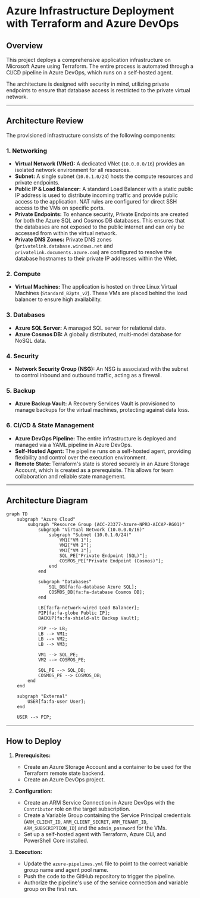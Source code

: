 # Azure Infrastructure Deployment with Terraform and Azure DevOps

## Overview

This project deploys a comprehensive application infrastructure on Microsoft Azure using Terraform. The entire process is automated through a CI/CD pipeline in Azure DevOps, which runs on a self-hosted agent.

The architecture is designed with security in mind, utilizing private endpoints to ensure that database access is restricted to the private virtual network.

---

## Architecture Review

The provisioned infrastructure consists of the following components:

### 1. Networking
- **Virtual Network (VNet):** A dedicated VNet (`10.0.0.0/16`) provides an isolated network environment for all resources.
- **Subnet:** A single subnet (`10.0.1.0/24`) hosts the compute resources and private endpoints.
- **Public IP & Load Balancer:** A standard Load Balancer with a static public IP address is used to distribute incoming traffic and provide public access to the application. NAT rules are configured for direct SSH access to the VMs on specific ports.
- **Private Endpoints:** To enhance security, Private Endpoints are created for both the Azure SQL and Cosmos DB databases. This ensures that the databases are not exposed to the public internet and can only be accessed from within the virtual network.
- **Private DNS Zones:** Private DNS zones (`privatelink.database.windows.net` and `privatelink.documents.azure.com`) are configured to resolve the database hostnames to their private IP addresses within the VNet.

### 2. Compute
- **Virtual Machines:** The application is hosted on three Linux Virtual Machines (`Standard_B2pts_v2`). These VMs are placed behind the load balancer to ensure high availability.

### 3. Databases
- **Azure SQL Server:** A managed SQL server for relational data.
- **Azure Cosmos DB:** A globally distributed, multi-model database for NoSQL data.

### 4. Security
- **Network Security Group (NSG):** An NSG is associated with the subnet to control inbound and outbound traffic, acting as a firewall.

### 5. Backup
- **Azure Backup Vault:** A Recovery Services Vault is provisioned to manage backups for the virtual machines, protecting against data loss.

### 6. CI/CD & State Management
- **Azure DevOps Pipeline:** The entire infrastructure is deployed and managed via a YAML pipeline in Azure DevOps.
- **Self-Hosted Agent:** The pipeline runs on a self-hosted agent, providing flexibility and control over the execution environment.
- **Remote State:** Terraform's state is stored securely in an Azure Storage Account, which is created as a prerequisite. This allows for team collaboration and reliable state management.

---

## Architecture Diagram

```mermaid
graph TD
    subgraph "Azure Cloud"
        subgraph "Resource Group (ACC-23377-Azure-NPRD-AICAP-RG01)"
            subgraph "Virtual Network (10.0.0.0/16)"
                subgraph "Subnet (10.0.1.0/24)"
                    VM1["VM 1"];
                    VM2["VM 2"];
                    VM3["VM 3"];
                    SQL_PE["Private Endpoint (SQL)"];
                    COSMOS_PE["Private Endpoint (Cosmos)"];
                end
            end

            subgraph "Databases"
                SQL_DB[fa:fa-database Azure SQL];
                COSMOS_DB[fa:fa-database Cosmos DB];
            end

            LB[fa:fa-network-wired Load Balancer];
            PIP[fa:fa-globe Public IP];
            BACKUP[fa:fa-shield-alt Backup Vault];

            PIP --> LB;
            LB --> VM1;
            LB --> VM2;
            LB --> VM3;

            VM1 --> SQL_PE;
            VM2 --> COSMOS_PE;
            
            SQL_PE --> SQL_DB;
            COSMOS_PE --> COSMOS_DB;
        end
    end

    subgraph "External"
        USER[fa:fa-user User];
    end

    USER --> PIP;
```

---

## How to Deploy

1.  **Prerequisites:**
    - Create an Azure Storage Account and a container to be used for the Terraform remote state backend.
    - Create an Azure DevOps project.

2.  **Configuration:**
    - Create an ARM Service Connection in Azure DevOps with the `Contributor` role on the target subscription.
    - Create a Variable Group containing the Service Principal credentials (`ARM_CLIENT_ID`, `ARM_CLIENT_SECRET`, `ARM_TENANT_ID`, `ARM_SUBSCRIPTION_ID`) and the `admin_password` for the VMs.
    - Set up a self-hosted agent with Terraform, Azure CLI, and PowerShell Core installed.

3.  **Execution:**
    - Update the `azure-pipelines.yml` file to point to the correct variable group name and agent pool name.
    - Push the code to the GitHub repository to trigger the pipeline.
    - Authorize the pipeline's use of the service connection and variable group on the first run.
